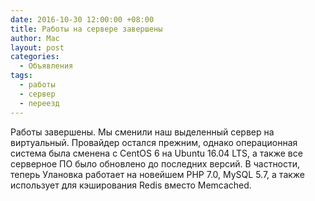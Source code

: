 ```yaml
---
date: 2016-10-30 12:00:00 +08:00
title: Работы на сервере завершены
author: Mac
layout: post
categories:
  - Объявления
tags:
  - работы
  - сервер
  - переезд
---
```


Работы завершены. Мы сменили наш выделенный сервер на виртуальный. Провайдер остался прежним, однако операционная система была сменена с CentOS 6 на Ubuntu 16.04 LTS, а также все серверное ПО было обновлено до последних версий. В частности, теперь Улановка работает на новейшем PHP 7.0, MySQL 5.7, а также использует для кэширования Redis вместо Memcached.
